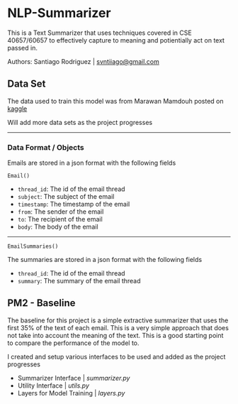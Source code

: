 # NLP-Summarizer 
This is a Text Summarizer that uses techniques covered in CSE 40657/60657 to effectively capture to meaning and potientially act on text passed in.

Authors: Santiago Rodriguez | svntiiago@gmail.com



## Data Set

The data used to train this model was from Marawan Mamdouh posted on [kaggle](https://www.kaggle.com/datasets/marawanxmamdouh/email-thread-summary-dataset)

Will add more data sets as the project progresses

---
### Data Format / Objects

Emails are stored in a json format with the following fields

`Email()`

- `thread_id`: The id of the email thread
- `subject`: The subject of the email
- `timestamp`: The timestamp of the email
- `from`: The sender of the email
- `to`: The recipient of the email
- `body`: The body of the email

---
`EmailSummaries()`

The summaries are stored in a json format with the following fields

- `thread_id`: The id of the email thread
- `summary`: The summary of the email thread

## PM2 - Baseline

The baseline for this project is a simple extractive summarizer that uses the first 35%  of the text of each email. This is a very simple approach that does not take into account the meaning of the text. This is a good starting point to compare the performance of the model to.

I created and setup various interfaces to be used and added as the project progresses

- Summarizer Interface      | *summarizer.py*
- Utility Interface         | *utils.py*
- Layers for Model Training | *layers.py*









